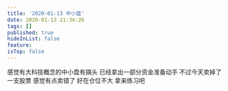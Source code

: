 ```yaml
---
title: '2020-01-13 中小盘'
date: 2020-01-13 21:34:26
tags: []
published: true
hideInList: false
feature: 
isTop: false
---
```

感觉有大科技概念的中小盘有搞头
已经拿出一部分资金准备动手
不过今天卖掉了一支股票
感觉有点卖错了
好在仓位不大
拿来练习吧
<!-- more -->
